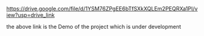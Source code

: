 https://drive.google.com/file/d/1YSM76ZPgEE6bTfSXkXQLEm2PEQRXa1PI/view?usp=drive_link


the above link is the Demo of the project which is under development 
